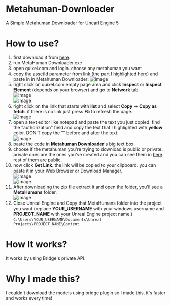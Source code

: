 # Metahuman-Downloader
A Simple Metahuman Downloader for Unearl Engine 5

# How to use?
1. first download it from [here](https://github.com/l3est/Metahuman-Downloader/releases/tag/Release).
2. run MetaHuman Downloader.exe
3. open quixel.com and login. choose any metahuman you want
4. copy the assetId parameter from link (the part I highlighted here) and paste in in Metahuman Downloader:   ![image](https://user-images.githubusercontent.com/8002505/233785847-4fac037f-db95-42de-a0ec-c6c9282ef2ee.png)
5. right click on quixel.com empty page area and click **Inspect** or **Inspect Element** (depends on your browser) and go to **Network** tab.  
![image](https://user-images.githubusercontent.com/8002505/233786322-d6c3d656-7673-4dfe-b2b2-eb61f73ca29c.png)  
![image](https://user-images.githubusercontent.com/8002505/233786345-5e82f169-7f3e-4aed-a35b-7b0dc96a76bc.png)
6. right click on the link that starts with **list** and select **Copy** -> **Copy as fetch**. if there is no link just press **F5** to refresh the page.  
![image](https://user-images.githubusercontent.com/8002505/233786415-5989e4f7-e834-47f5-91d7-50b06199431e.png)  
7. open a text editor like notepad and paste the text you just copied. find the "authorization" field and copy the text that I highlighted with **yellow** color. DON'T copy the "" before and after the text.  
![image](https://user-images.githubusercontent.com/8002505/233786536-b931285f-c88b-4d42-b907-2c5ff1a7a3be.png)  
8. paste the code in **Metahuman Downloader**'s big text box.  
9. choose if the metahuman you're trying to download is public or private. private ones are the ones you've created and you can see them in [here](https://quixel.com/megascans/metahumans?category=my_metahumans_ue5). rest of them are public.  
10. now click **Get Link**. the link will be copied to your clipboard. you can paste it in your Web Browser or Download Manager.  
![image](https://user-images.githubusercontent.com/8002505/233787371-32cbb268-c3ac-4f21-842b-f582872444a4.png)  
![image](https://user-images.githubusercontent.com/8002505/233787475-3fced444-7ae2-4e70-ae45-35b53635d3f8.png)
11. After downloading the zip file extract it and open the folder, you'll see a **MetaHumans** folder.  
![image](https://user-images.githubusercontent.com/8002505/233787113-66982d24-d492-413e-af5b-13431215ff6c.png)  
12. Close Unreal Engine and Copy that MetaHumans folder into the project you want (replace **YOUR_USERNAME** with your windows username and **PROJECT_NAME** with your Unreal Engine project name.) `C:\Users\YOUR_USERNAME\Documents\Unreal Projects\PROJECT_NAME\Content`  


# How It works?
It works by using Bridge's private API.

# Why I made this?
I couldn't download the models using bridge plugin so I made this. it's faster and works every time!
